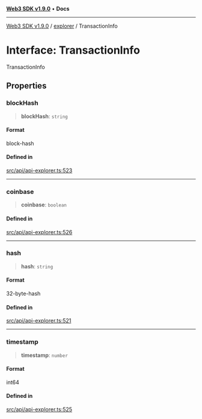 [**Web3 SDK v1.9.0**](../../../README.md) • **Docs**

***

[Web3 SDK v1.9.0](../../../globals.md) / [explorer](../README.md) / TransactionInfo

# Interface: TransactionInfo

TransactionInfo

## Properties

### blockHash

> **blockHash**: `string`

#### Format

block-hash

#### Defined in

[src/api/api-explorer.ts:523](https://github.com/Mystic-Nayy/alephium-web3/blob/ee41f5e0e7d7fb0b155fe62f05b2ac03772895ca/packages/web3/src/api/api-explorer.ts#L523)

***

### coinbase

> **coinbase**: `boolean`

#### Defined in

[src/api/api-explorer.ts:526](https://github.com/Mystic-Nayy/alephium-web3/blob/ee41f5e0e7d7fb0b155fe62f05b2ac03772895ca/packages/web3/src/api/api-explorer.ts#L526)

***

### hash

> **hash**: `string`

#### Format

32-byte-hash

#### Defined in

[src/api/api-explorer.ts:521](https://github.com/Mystic-Nayy/alephium-web3/blob/ee41f5e0e7d7fb0b155fe62f05b2ac03772895ca/packages/web3/src/api/api-explorer.ts#L521)

***

### timestamp

> **timestamp**: `number`

#### Format

int64

#### Defined in

[src/api/api-explorer.ts:525](https://github.com/Mystic-Nayy/alephium-web3/blob/ee41f5e0e7d7fb0b155fe62f05b2ac03772895ca/packages/web3/src/api/api-explorer.ts#L525)
